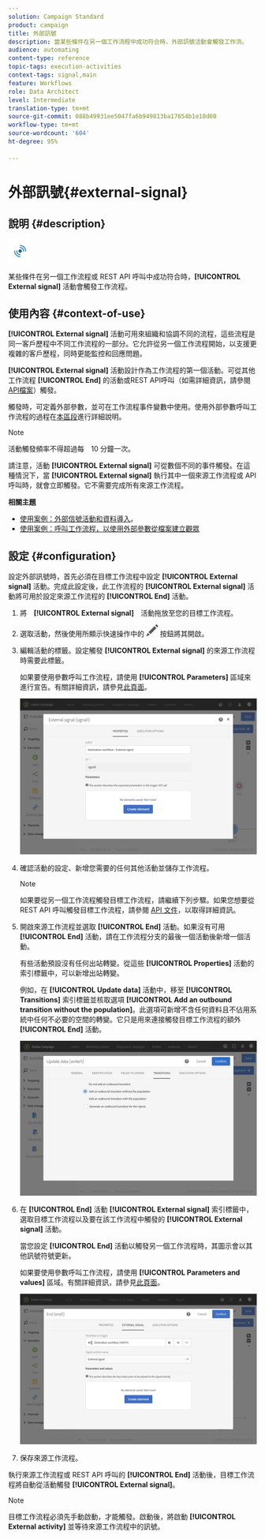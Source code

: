 ```yaml
---
solution: Campaign Standard
product: campaign
title: 外部訊號
description: 當某些條件在另一個工作流程中成功符合時，外部訊號活動會觸發工作流。
audience: automating
content-type: reference
topic-tags: execution-activities
context-tags: signal,main
feature: Workflows
role: Data Architect
level: Intermediate
translation-type: tm+mt
source-git-commit: 088b49931ee5047fa6b949813ba17654b1e10d60
workflow-type: tm+mt
source-wordcount: '604'
ht-degree: 95%

---
```



# 外部訊號{#external-signal}

## 說明 {#description}

![](assets/signal.png)

某些條件在另一個工作流程或 REST API 呼叫中成功符合時，**[!UICONTROL External signal]** 活動會觸發工作流程。

## 使用內容 {#context-of-use}

**[!UICONTROL External signal]** 活動可用來組織和協調不同的流程，這些流程是同一客戶歷程中不同工作流程的一部分。它允許從另一個工作流程開始，以支援更複雜的客戶歷程，同時更能監控和回應問題。

**[!UICONTROL External signal]** 活動設計作為工作流程的第一個活動。可從其他工作流程 **[!UICONTROL End]** 的活動或REST API呼叫（如需詳細資訊，請參閱 [API檔案](../../api/using/triggering-a-signal-activity.md)）觸發。

觸發時，可定義外部參數，並可在工作流程事件變數中使用。使用外部參數呼叫工作流程的過程在[本區段](../../automating/using/calling-a-workflow-with-external-parameters.md)進行詳細說明。

>[!NOTE]
>
>活動觸發頻率不得超過每　10 分鐘一次。

請注意，活動 **[!UICONTROL External signal]** 可從數個不同的事件觸發。在這種情況下，當 **[!UICONTROL External signal]** 執行其中一個來源工作流程或 API 呼叫時，就會立即觸發。它不需要完成所有來源工作流程。

**相關主題**

* [使用案例：外部信號活動和資料導入](../../automating/using/external-signal-data-import.md)。
* [使用案例：呼叫工作流程，以使用外部參數從檔案建立觀眾](../../automating/using/use-case-calling-workflow.md)

## 設定 {#configuration}

設定外部訊號時，首先必須在目標工作流程中設定 **[!UICONTROL External signal]** 活動。完成此設定後，此工作流程的 **[!UICONTROL External signal]** 活動將可用於設定來源工作流程的 **[!UICONTROL End]** 活動。

1. 將　**[!UICONTROL External signal]**　活動拖放至您的目標工作流程。
1. 選取活動，然後使用所顯示快速操作中的 ![](assets/edit_darkgrey-24px.png) 按鈕將其開啟。
1. 編輯活動的標籤。設定觸發 **[!UICONTROL External signal]** 的來源工作流程時需要此標籤。

   如果要使用參數呼叫工作流程，請使用 **[!UICONTROL Parameters]** 區域來進行宣告。有關詳細資訊，請參見[此頁面](../../automating/using/declaring-parameters-external-signal.md)。

   ![](assets/external_signal_configuration.png)

1. 確認活動的設定、新增您需要的任何其他活動並儲存工作流程。

   >[!NOTE]
   >
   >如果要從另一個工作流程觸發目標工作流程，請繼續下列步驟。如果您想要從 REST API 呼叫觸發目標工作流程，請參閱 [API 文件](../../api/using/triggering-a-signal-activity.md)，以取得詳細資訊。

1. 開啟來源工作流程並選取 **[!UICONTROL End]** 活動。如果沒有可用 **[!UICONTROL End]** 活動，請在工作流程分支的最後一個活動後新增一個活動。

   有些活動預設沒有任何出站轉變。從這些 **[!UICONTROL Properties]** 活動的索引標籤中，可以新增出站轉變。

   例如，在 **[!UICONTROL Update data]** 活動中，移至 **[!UICONTROL Transitions]** 索引標籤並核取選項 **[!UICONTROL Add an outbound transition without the population]**。此選項可新增不含任何資料且不佔用系統中任何不必要的空間的轉變。它只是用來連接觸發目標工作流程的額外 **[!UICONTROL End]** 活動。

   ![](assets/external_signal_empty_transition.png)

1. 在 **[!UICONTROL End]** 活動 **[!UICONTROL External signal]** 索引標籤中，選取目標工作流程以及要在該工作流程中觸發的 **[!UICONTROL External signal]** 活動。

   當您設定 **[!UICONTROL End]** 活動以觸發另一個工作流程時，其圖示會以其他訊號符號更新。

   如果要使用參數呼叫工作流程，請使用 **[!UICONTROL Parameters and values]** 區域。有關詳細資訊，請參見[此頁面](../../automating/using/defining-parameters-calling-workflow.md)。

   ![](assets/external_signal_end.png)

1. 保存來源工作流程。

執行來源工作流程或 REST API 呼叫的 **[!UICONTROL End]** 活動後，目標工作流程將自動從活動觸發 **[!UICONTROL External signal]**。

>[!NOTE]
>
>目標工作流程必須先手動啟動，才能觸發。啟動後，將啟動 **[!UICONTROL External activity]** 並等待來源工作流程中的訊號。
